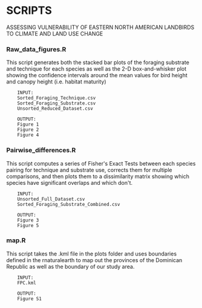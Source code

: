 # SCRIPTS
ASSESSING VULNERABILITY OF EASTERN NORTH AMERICAN LANDBIRDS TO CLIMATE AND LAND USE CHANGE

### Raw_data_figures.R

This script generates both the stacked bar plots of the foraging substrate and technique for each species as well as the 2-D box-and-whisker plot showing the confidence intervals around the mean values for bird height and canopy height (i.e. habitat maturity)

        INPUT: 
        Sorted_Foraging_Technique.csv
        Sorted_Foraging_Substrate.csv
        Unsorted_Reduced_Dataset.csv
        
        OUTPUT: 
        Figure 1
        Figure 2
        Figure 4
        
### Pairwise_differences.R

This script computes a series of Fisher's Exact Tests between each species pairing for technique and substrate use, corrects them for multiple comparisons, and then plots them to a dissimilarity matrix showing which species have significant overlaps and which don't. 

        INPUT: 
        Unsorted_Full_Dataset.csv
        Sorted_Foraging_Substrate_Combined.csv
        
        OUTPUT: 
        Figure 3
        Figure 5

### map.R

This script takes the .kml file in the plots folder and uses boundaries defined in the rnaturalearth to map out the provinces of the Dominican Republic as well as the boundary of our study area. 

        INPUT: 
        FPC.kml
  
        OUTPUT: 
        Figure S1
        
